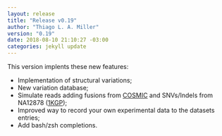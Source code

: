 ```yaml
---
layout: release
title: "Release v0.19"
author: "Thiago L. A. Miller"
version: "0.19"
date: 2018-08-10 21:10:27 -03:00
categories: jekyll update
---
```


This version implents these new features:

- Implementation of structural variations;
- New variation database;
- Simulate reads adding fusions from [COSMIC](https://cancer.sanger.ac.uk/cosmic) and
SNVs/Indels from NA12878 ([1KGP](https://www.internationalgenome.org/));
- Improved way to record your own experimental data to the datasets entries;
- Add bash/zsh completions.
